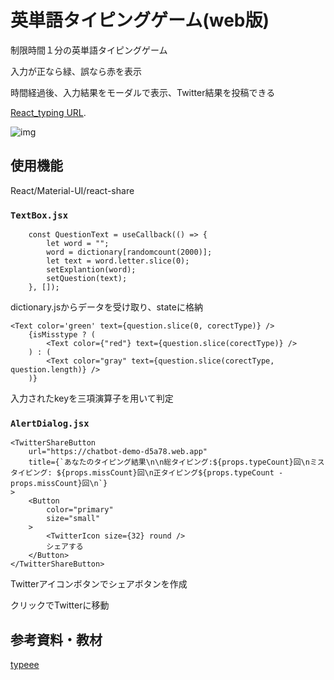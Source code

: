 # 英単語タイピングゲーム(web版)

制限時間１分の英単語タイピングゲーム

入力が正なら緑、誤なら赤を表示

時間経過後、入力結果をモーダルで表示、Twitter結果を投稿できる

[React_typing URL](https://chatbot-demo-d5a78.web.app/).

![img](src/img/typing.png)

## 使用機能

React/Material-UI/react-share

### `TextBox.jsx`
```
    const QuestionText = useCallback(() => {
        let word = "";
        word = dictionary[randomcount(2000)];
        let text = word.letter.slice(0);
        setExplantion(word);
        setQuestion(text);
    }, []);
```
dictionary.jsからデータを受け取り、stateに格納

```
<Text color='green' text={question.slice(0, corectType)} />
    {isMisstype ? (
        <Text color={"red"} text={question.slice(corectType)} />
    ) : (
        <Text color="gray" text={question.slice(corectType, question.length)} />
    )}
```
入力されたkeyを三項演算子を用いて判定

### `AlertDialog.jsx`

```
<TwitterShareButton
    url="https://chatbot-demo-d5a78.web.app"
    title={`あなたのタイピング結果\n\n総タイピング:${props.typeCount}回\nミスタイピング: ${props.missCount}回\n正タイピング${props.typeCount - props.missCount}回\n`}
>
    <Button
        color="primary"
        size="small"
    >
        <TwitterIcon size={32} round />
        シェアする
    </Button>
</TwitterShareButton>
```
Twitterアイコンボタンでシェアボタンを作成

クリックでTwitterに移動
## 参考資料・教材

[typeee](https://qiita.com/shinhiro/items/47ea79132443347198a2)